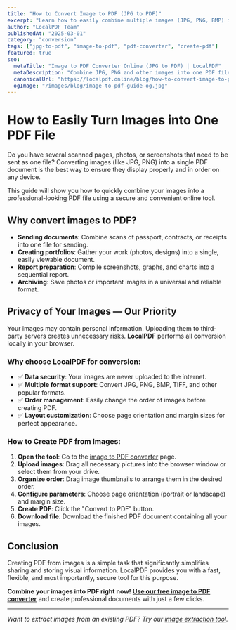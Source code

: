 ```yaml
---
title: "How to Convert Image to PDF (JPG to PDF)"
excerpt: "Learn how to easily combine multiple images (JPG, PNG, BMP) into one PDF file. Perfect for creating portfolios, reports, or sending document scans."
author: "LocalPDF Team"
publishedAt: "2025-03-01"
category: "conversion"
tags: ["jpg-to-pdf", "image-to-pdf", "pdf-converter", "create-pdf"]
featured: true
seo:
  metaTitle: "Image to PDF Converter Online (JPG to PDF) | LocalPDF"
  metaDescription: "Combine JPG, PNG and other images into one PDF file. Our free and secure converter works directly in your browser, protecting your data."
  canonicalUrl: "https://localpdf.online/blog/how-to-convert-image-to-pdf"
  ogImage: "/images/blog/image-to-pdf-guide-og.jpg"
---
```


# How to Easily Turn Images into One PDF File

Do you have several scanned pages, photos, or screenshots that need to be sent as one file? Converting images (like JPG, PNG) into a single PDF document is the best way to ensure they display properly and in order on any device.

This guide will show you how to quickly combine your images into a professional-looking PDF file using a secure and convenient online tool.

## Why convert images to PDF?

- **Sending documents**: Combine scans of passport, contracts, or receipts into one file for sending.
- **Creating portfolios**: Gather your work (photos, designs) into a single, easily viewable document.
- **Report preparation**: Compile screenshots, graphs, and charts into a sequential report.
- **Archiving**: Save photos or important images in a universal and reliable format.

## Privacy of Your Images — Our Priority

Your images may contain personal information. Uploading them to third-party servers creates unnecessary risks. **LocalPDF** performs all conversion locally in your browser.

### Why choose LocalPDF for conversion:

- ✅ **Data security**: Your images are never uploaded to the internet.
- ✅ **Multiple format support**: Convert JPG, PNG, BMP, TIFF, and other popular formats.
- ✅ **Order management**: Easily change the order of images before creating PDF.
- ✅ **Layout customization**: Choose page orientation and margin sizes for perfect appearance.

### How to Create PDF from Images:

1. **Open the tool**: Go to the [image to PDF converter](/image-to-pdf) page.
2. **Upload images**: Drag all necessary pictures into the browser window or select them from your drive.
3. **Organize order**: Drag image thumbnails to arrange them in the desired order.
4. **Configure parameters**: Choose page orientation (portrait or landscape) and margin size.
5. **Create PDF**: Click the "Convert to PDF" button.
6. **Download file**: Download the finished PDF document containing all your images.

## Conclusion

Creating PDF from images is a simple task that significantly simplifies sharing and storing visual information. LocalPDF provides you with a fast, flexible, and most importantly, secure tool for this purpose.

**Combine your images into PDF right now!** **[Use our free image to PDF converter](/image-to-pdf)** and create professional documents with just a few clicks.

---

*Want to extract images from an existing PDF? Try our [image extraction tool](/extract-images-from-pdf).*